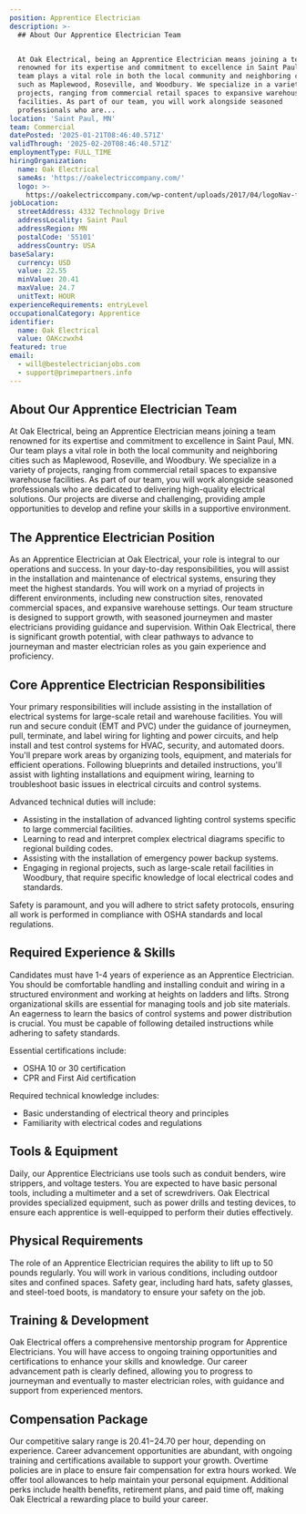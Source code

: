 ```yaml
---
position: Apprentice Electrician
description: >-
  ## About Our Apprentice Electrician Team


  At Oak Electrical, being an Apprentice Electrician means joining a team
  renowned for its expertise and commitment to excellence in Saint Paul, MN. Our
  team plays a vital role in both the local community and neighboring cities
  such as Maplewood, Roseville, and Woodbury. We specialize in a variety of
  projects, ranging from commercial retail spaces to expansive warehouse
  facilities. As part of our team, you will work alongside seasoned
  professionals who are...
location: 'Saint Paul, MN'
team: Commercial
datePosted: '2025-01-21T08:46:40.571Z'
validThrough: '2025-02-20T08:46:40.571Z'
employmentType: FULL_TIME
hiringOrganization:
  name: Oak Electrical
  sameAs: 'https://oakelectriccompany.com/'
  logo: >-
    https://oakelectriccompany.com/wp-content/uploads/2017/04/logoNav-for-web.png
jobLocation:
  streetAddress: 4332 Technology Drive
  addressLocality: Saint Paul
  addressRegion: MN
  postalCode: '55101'
  addressCountry: USA
baseSalary:
  currency: USD
  value: 22.55
  minValue: 20.41
  maxValue: 24.7
  unitText: HOUR
experienceRequirements: entryLevel
occupationalCategory: Apprentice
identifier:
  name: Oak Electrical
  value: OAKczwxh4
featured: true
email:
  - will@bestelectricianjobs.com
  - support@primepartners.info
---
```




## About Our Apprentice Electrician Team

At Oak Electrical, being an Apprentice Electrician means joining a team renowned for its expertise and commitment to excellence in Saint Paul, MN. Our team plays a vital role in both the local community and neighboring cities such as Maplewood, Roseville, and Woodbury. We specialize in a variety of projects, ranging from commercial retail spaces to expansive warehouse facilities. As part of our team, you will work alongside seasoned professionals who are dedicated to delivering high-quality electrical solutions. Our projects are diverse and challenging, providing ample opportunities to develop and refine your skills in a supportive environment.

## The Apprentice Electrician Position

As an Apprentice Electrician at Oak Electrical, your role is integral to our operations and success. In your day-to-day responsibilities, you will assist in the installation and maintenance of electrical systems, ensuring they meet the highest standards. You will work on a myriad of projects in different environments, including new construction sites, renovated commercial spaces, and expansive warehouse settings. Our team structure is designed to support growth, with seasoned journeymen and master electricians providing guidance and supervision. Within Oak Electrical, there is significant growth potential, with clear pathways to advance to journeyman and master electrician roles as you gain experience and proficiency.

## Core Apprentice Electrician Responsibilities

Your primary responsibilities will include assisting in the installation of electrical systems for large-scale retail and warehouse facilities. You will run and secure conduit (EMT and PVC) under the guidance of journeymen, pull, terminate, and label wiring for lighting and power circuits, and help install and test control systems for HVAC, security, and automated doors. You'll prepare work areas by organizing tools, equipment, and materials for efficient operations. Following blueprints and detailed instructions, you'll assist with lighting installations and equipment wiring, learning to troubleshoot basic issues in electrical circuits and control systems.

Advanced technical duties will include:
- Assisting in the installation of advanced lighting control systems specific to large commercial facilities.
- Learning to read and interpret complex electrical diagrams specific to regional building codes.
- Assisting with the installation of emergency power backup systems.
- Engaging in regional projects, such as large-scale retail facilities in Woodbury, that require specific knowledge of local electrical codes and standards.

Safety is paramount, and you will adhere to strict safety protocols, ensuring all work is performed in compliance with OSHA standards and local regulations.

## Required Experience & Skills

Candidates must have 1-4 years of experience as an Apprentice Electrician. You should be comfortable handling and installing conduit and wiring in a structured environment and working at heights on ladders and lifts. Strong organizational skills are essential for managing tools and job site materials. An eagerness to learn the basics of control systems and power distribution is crucial. You must be capable of following detailed instructions while adhering to safety standards.

Essential certifications include:
- OSHA 10 or 30 certification
- CPR and First Aid certification

Required technical knowledge includes:
- Basic understanding of electrical theory and principles
- Familiarity with electrical codes and regulations

## Tools & Equipment

Daily, our Apprentice Electricians use tools such as conduit benders, wire strippers, and voltage testers. You are expected to have basic personal tools, including a multimeter and a set of screwdrivers. Oak Electrical provides specialized equipment, such as power drills and testing devices, to ensure each apprentice is well-equipped to perform their duties effectively.

## Physical Requirements

The role of an Apprentice Electrician requires the ability to lift up to 50 pounds regularly. You will work in various conditions, including outdoor sites and confined spaces. Safety gear, including hard hats, safety glasses, and steel-toed boots, is mandatory to ensure your safety on the job.

## Training & Development

Oak Electrical offers a comprehensive mentorship program for Apprentice Electricians. You will have access to ongoing training opportunities and certifications to enhance your skills and knowledge. Our career advancement path is clearly defined, allowing you to progress to journeyman and eventually to master electrician roles, with guidance and support from experienced mentors.

## Compensation Package

Our competitive salary range is $20.41-$24.70 per hour, depending on experience. Career advancement opportunities are abundant, with ongoing training and certifications available to support your growth. Overtime policies are in place to ensure fair compensation for extra hours worked. We offer tool allowances to help maintain your personal equipment. Additional perks include health benefits, retirement plans, and paid time off, making Oak Electrical a rewarding place to build your career.